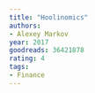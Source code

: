 ```yaml
---
title: "Hoolinomics"
authors:
- Alexey Markov
year: 2017
goodreads: 36421878
rating: 4
tags:
- Finance
---
```

